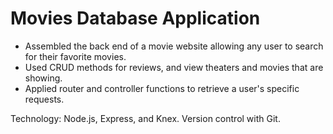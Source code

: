 # Movies Database Application
* Assembled the back end of a movie website allowing any user to search for their favorite movies.
* Used CRUD methods for reviews, and view theaters and movies that are showing.
* Applied router and controller functions to retrieve a user's specific requests.


Technology: Node.js, Express, and Knex. Version control with Git. 
